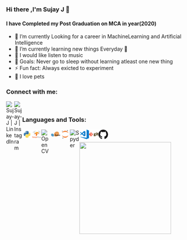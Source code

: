 ### Hi there ,I'm Sujay J 👋
#### I have Completed my Post Graduation on MCA in year(2020)


- 🔭 I’m currently Looking for a career in MachineLearning and Artificial Intelligence 
- 🌱 I’m currently learning new things Everyday 🤣
- 👯 I would like listen to music 
- 🥅 Goals: Never go to sleep without learning atleast one new thing
- ⚡ Fun fact: Always exicted to experiment
- :dog: I love pets

### Connect with me:

[<img align="left" alt="Sujay-J | LinkedIn" width="22px" src="https://cdn.jsdelivr.net/npm/simple-icons@v3/icons/linkedin.svg" />][Linkedin]
[<img align="left" alt="Sujay-J | Instagram" width="22px" src="https://cdn.jsdelivr.net/npm/simple-icons@v3/icons/instagram.svg" />][instagram]
<br/>
### Languages and Tools:
[<img align="left" alt="Python" width="26px" src="https://raw.githubusercontent.com/github/explore/80688e429a7d4ef2fca1e82350fe8e3517d3494d/topics/python/python.png" />][Repo]
[<img align="left" alt="Tensorflow" width="26px" src="https://raw.githubusercontent.com/github/explore/80688e429a7d4ef2fca1e82350fe8e3517d3494d/topics/tensorflow/tensorflow.png" />][Repo]
[<img align="left" alt="OpenCV" width="26px" src="https://avatars1.githubusercontent.com/u/5009934?s=200&v=4" />][Repo] 
[<img align="left" alt="sklearn" width="26px" src="https://raw.githubusercontent.com/github/explore/80688e429a7d4ef2fca1e82350fe8e3517d3494d/topics/scikit-learn/scikit-learn.png" />][Repo]
[<img align="left" alt="Jupyternotebook" width="26px" src="https://raw.githubusercontent.com/github/explore/80688e429a7d4ef2fca1e82350fe8e3517d3494d/topics/jupyter-notebook/jupyter-notebook.png" />][Repo]
[<img align="left" alt="Spyder" width="26px" src="https://avatars0.githubusercontent.com/u/1284937?s=200&v=4"/>][Repo] 
[<img align="left" alt="Visual Studio Code" width="26px" src="https://raw.githubusercontent.com/github/explore/80688e429a7d4ef2fca1e82350fe8e3517d3494d/topics/visual-studio-code/visual-studio-code.png" />][Repo]
[<img align="left" alt="Git" width="26px" src="https://raw.githubusercontent.com/github/explore/80688e429a7d4ef2fca1e82350fe8e3517d3494d/topics/git/git.png" />][Repo]
[<img align="left" alt="GitHub" width="26px" src="https://raw.githubusercontent.com/github/explore/78df643247d429f6cc873026c0622819ad797942/topics/github/github.png" />][Repo]
<br/>
<br/>
<img src="![AI](https://user-images.githubusercontent.com/62814615/92987352-51792680-f4df-11ea-83fb-59a7932aafb0.gif)
" width="250" height="250"/>

[linkedin]:linkedin.com/in/sujay-j-2a70b5190 
[instagram]: https://www.instagram.com/sujay_aka_charlie/
[Repo]:https://github.com/Sujay-j?tab=repositories
